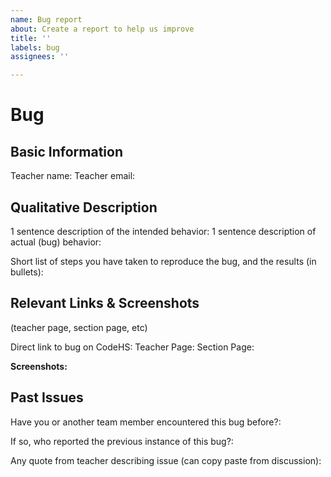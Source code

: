 ```yaml
---
name: Bug report
about: Create a report to help us improve
title: ''
labels: bug
assignees: ''

---
```

# Bug
## Basic Information

Teacher name:
Teacher email:

## Qualitative Description

1 sentence description of the intended behavior:
1 sentence description of actual (bug) behavior:

Short list of steps you have taken to reproduce the bug, and the results (in bullets):

## Relevant Links & Screenshots
(teacher page, section page, etc)

Direct link to bug on CodeHS:
Teacher Page:
Section Page:

**Screenshots:**

## Past Issues

Have you or another team member encountered this bug before?:

If so, who reported the previous instance of this bug?:

Any quote from teacher describing issue (can copy paste from discussion):
